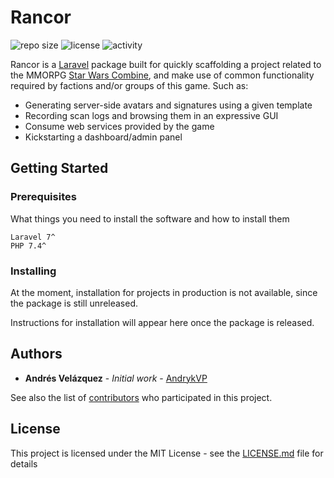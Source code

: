 # Rancor
![repo size](https://img.shields.io/github/repo-size/AndrykVP/Rancor) ![license](https://img.shields.io/github/license/AndrykVP/Rancor) ![activity](https://img.shields.io/github/last-commit/AndrykVP/Rancor)

Rancor is a [Laravel](http://www.laravel.com) package built for quickly scaffolding a project related to the MMORPG [Star Wars Combine](http://www.swcombine.com), and make use of common functionality required by factions and/or groups of this game. Such as:

- Generating server-side avatars and signatures using a given template
- Recording scan logs and browsing them in an expressive GUI
- Consume web services provided by the game
- Kickstarting a dashboard/admin panel

## Getting Started
### Prerequisites

What things you need to install the software and how to install them

```
Laravel 7^
PHP 7.4^
```

### Installing

At the moment, installation for projects in production is not available, since the package is still unreleased.

Instructions for installation will appear here once the package is released.

## Authors

* **Andrés Velázquez** - *Initial work* - [AndrykVP](https://github.com/AndrykVP)

See also the list of [contributors](https://github.com/your/project/contributors) who participated in this project.

## License

This project is licensed under the MIT License - see the [LICENSE.md](LICENSE.md) file for details